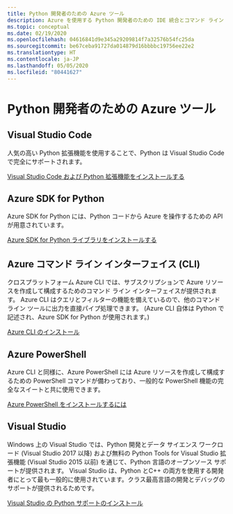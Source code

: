 ```yaml
---
title: Python 開発者のための Azure ツール
description: Azure を使用する Python 開発者のための IDE 統合とコマンド ライン インターフェイス。
ms.topic: conceptual
ms.date: 02/19/2020
ms.openlocfilehash: 04616841d9e345a29209814f7a32576b54fc25da
ms.sourcegitcommit: be67ceba91727da014879d16bbbbc19756ee22e2
ms.translationtype: HT
ms.contentlocale: ja-JP
ms.lasthandoff: 05/05/2020
ms.locfileid: "80441627"
---
```

# <a name="azure-tools-for-python-developers"></a>Python 開発者のための Azure ツール

## <a name="visual-studio-code"></a>Visual Studio Code

人気の高い Python 拡張機能を使用することで、Python は Visual Studio Code で完全にサポートされます。

[Visual Studio Code および Python 拡張機能をインストールする](https://code.visualstudio.com/docs/languages/python)

## <a name="azure-sdk-for-python"></a>Azure SDK for Python

Azure SDK for Python には、Python コードから Azure を操作するための API が用意されています。

[Azure SDK for Python ライブラリをインストールする](azure-sdk-install.md)

## <a name="azure-command-line-interface-cli"></a>Azure コマンド ライン インターフェイス (CLI)

クロスプラットフォーム Azure CLI では、サブスクリプションで Azure リソースを作成して構成するためのコマンド ライン インターフェイスが提供されます。 Azure CLI はクエリとフィルターの機能を備えているので、他のコマンド ライン ツールに出力を直接パイプ処理できます。 (Azure CLI 自体は Python で記述され、Azure SDK for Python が使用されます。)

[Azure CLI のインストール](/cli/azure/install-azure-cli)

## <a name="azure-powershell"></a>Azure PowerShell

Azure CLI と同様に、Azure PowerShell には Azure リソースを作成して構成するための PowerShell コマンドが備わっており、一般的な PowerShell 機能の完全なスイートと共に使用できます。

[Azure PowerShell をインストールするには](/powershell/azure/install-az-ps)

## <a name="visual-studio"></a>Visual Studio

Windows 上の Visual Studio では、Python 開発とデータ サイエンス ワークロード (Visual Studio 2017 以降) および無料の Python Tools for Visual Studio 拡張機能 (Visual Studio 2015 以前) を通じて、Python 言語のオープンソース サポートが提供されます。 Visual Studio は、Python とC++ の両方を使用する開発者にとって最も一般的に使用されています。クラス最高言語の開発とデバッグのサポートが提供されるためです。

[Visual Studio の Python サポートのインストール](https://docs.microsoft.com/visualstudio/python/installation)


